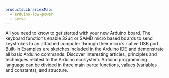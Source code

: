 ```yaml
---
productsLibrariesMap:
  - arduino-low-power
  - servo
---
```



<EssentialsColumn title="First Steps">
  <EssentialElement title="Quickstart Guide" type="getting-started" link="/software/ide-v2/tutorials/ide-v2-board-manager/">
    All you need to know to get started with your new Arduino board.
  </EssentialElement>
</EssentialsColumn>

<EssentialsColumn title="Suggested Libraries">
  <EssentialElement title="Keyboard" type="library" link="https://www.arduino.cc/reference/en/language/functions/usb/Keyboard/">
 The keyboard functions enable 32u4 or SAMD micro based boards to send keystrokes to an attached computer through their micro’s native USB port.
  </EssentialElement>
</EssentialsColumn>

<EssentialsColumn title="Arduino Basics">
  <EssentialElement title="Built-in Examples" type="tutorial" link="/built-in-examples/">
    Built-in Examples are sketches included in the Arduino IDE and demonstrate all basic Arduino commands.
  </EssentialElement>
  <EssentialElement title="Learn" type="resource" link="/learn/">
    Discover interesting articles, principles and techniques related to the Arduino ecosystem.
  </EssentialElement>
  <EssentialElement title="Language References" type="resource" link="https://www.arduino.cc/reference/en/">
  Arduino programming language can be divided in three main parts: functions, values (variables and constants), and structure.
  </EssentialElement>
</EssentialsColumn>